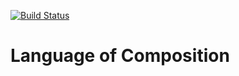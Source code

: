 [![Build Status](https://travis-ci.org/arendsee/loc.svg?branch=master)](https://travis-ci.org/arendsee/loc)

# Language of Composition
